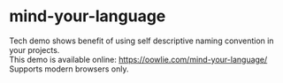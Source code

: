 # mind-your-language
Tech demo shows benefit of using self descriptive naming convention in your projects.<br/>
This demo is available online: https://oowlie.com/mind-your-language/<br/>
Supports modern browsers only.<br/>
